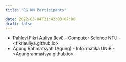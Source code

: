 ```yaml
---
title: "RG KM Participants"

date: 2022-03-04T21:42:03+07:00
draft: false
---
```


- Pahlevi Fikri Auliya (levi) - Computer Science NTU - <fikriauliya.github.io>
- Agung Rahmatsyah (Agung) - Informatika UNIB - <Agungrahmatsya.github.io>
